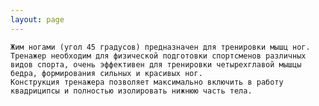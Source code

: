```yaml
---
layout: page
---
```


    Жим ногами (угол 45 градусов) предназначен для тренировки мышц ног.
    Тренажер необходим для физической подготовки спортсменов различных видов спорта, очень эффективен для тренировки четырехглавой мышцы бедра, формирования сильных и красивых ног.
    Конструкция тренажера позволяет максимально включить в работу квадриципсы и полностью изолировать нижнюю часть тела.
